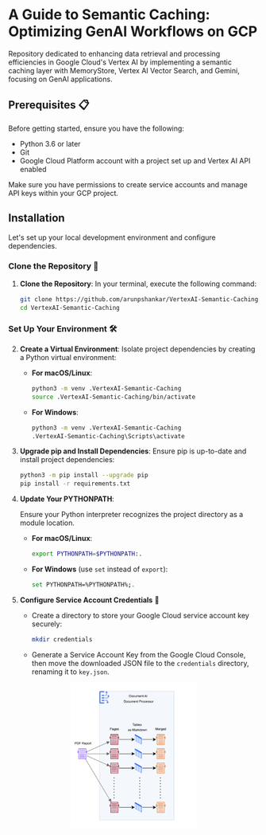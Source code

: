 # A Guide to Semantic Caching: Optimizing GenAI Workflows on GCP

Repository dedicated to enhancing data retrieval and processing efficiencies in Google Cloud's Vertex AI by implementing a semantic caching layer with MemoryStore, Vertex AI Vector Search, and Gemini, focusing on GenAI applications.


## Prerequisites 📋

Before getting started, ensure you have the following:

- Python 3.6 or later
- Git
- Google Cloud Platform account with a project set up and Vertex AI API enabled

Make sure you have permissions to create service accounts and manage API keys within your GCP project.

## Installation

Let's set up your local development environment and configure dependencies.

### Clone the Repository 📂

1. **Clone the Repository**: In your terminal, execute the following command:

   ```bash
   git clone https://github.com/arunpshankar/VertexAI-Semantic-Caching.git
   cd VertexAI-Semantic-Caching
   ```

### Set Up Your Environment 🛠️

2. **Create a Virtual Environment**: Isolate project dependencies by creating a Python virtual environment:

   - **For macOS/Linux**:

     ```bash
     python3 -m venv .VertexAI-Semantic-Caching
     source .VertexAI-Semantic-Caching/bin/activate
     ```

   - **For Windows**:

     ```bash
     python3 -m venv .VertexAI-Semantic-Caching
     .VertexAI-Semantic-Caching\Scripts\activate
     ```

3. **Upgrade pip and Install Dependencies**: Ensure pip is up-to-date and install project dependencies:

   ```bash
   python3 -m pip install --upgrade pip
   pip install -r requirements.txt
   ```

4. **Update Your PYTHONPATH**:

   Ensure your Python interpreter recognizes the project directory as a module location.

   - **For macOS/Linux**:

     ```bash
     export PYTHONPATH=$PYTHONPATH:.
     ```

   - **For Windows** (use `set` instead of `export`):

     ```bash
     set PYTHONPATH=%PYTHONPATH%;.
     ```

5. **Configure Service Account Credentials** 🔑

   - Create a directory to store your Google Cloud service account key securely:

     ```bash
     mkdir credentials
     ```

   - Generate a Service Account Key from the Google Cloud Console, then move the downloaded JSON file to the `credentials` directory, renaming it to `key.json`.


<div align="center">
<img src="./img/pre-process.png" alt="Document Processing with DocumentAI " width="50%" height="auto">
</div>